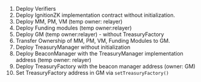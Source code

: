 
1. Deploy Verifiers
2. Deploy IgnitionZK implementation contract without initialization.
3. Deploy MM, PM, VM (temp owner: relayer)
5. Deploy Funding modules (temp owner:relayer)
4. Deploy GM (temp owner:relayer) - without TreasuryFactory
5. Transfer Ownership of MM, PM, VM, Funding Modules to GM.
6. Deploy TreasuryManager without initialization
7. Deploy BeaconManager with the TreasuryManager implementation address (temp owner: relayer)
8. Deploy TreasuryFactory with the beacon manager address (owner: GM)
9. Set TreasuryFactory address in GM via `setTreasuryFactory()`
